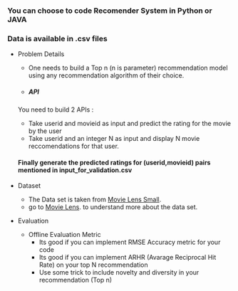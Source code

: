 ### You can choose to code Recomender System in Python or JAVA


### Data is available in .csv files

- Problem Details
  - One needs to build a Top n (n is parameter) recommendation model using any recommendation algorithm of their choice.
  
  - <h5>API</h5>
  You need to build 2 APIs :
  <ul>
  <li>Take userid and movieid as input and predict the rating for the movie by the user</li>
  <li>Take userid and an integer N as input and display N movie reccomendations for that user.</li>
  </ul>
  
  <h4> Finally generate the predicted ratings for (userid,movieid) pairs mentioned in input_for_validation.csv </h4>
  
- Dataset
  - The Data set is taken from [Movie Lens Small](http://files.grouplens.org/datasets/movielens/ml-latest-small.zip).
  - go to [Movie Lens](https://grouplens.org/datasets/movielens/). to understand more about the data set.
      
- Evaluation
  - Offline Evaluation Metric
      - Its good if you can implement RMSE Accuracy metric for your code
      - Its good if you can implement ARHR (Avarage Reciprocal Hit Rate) on your top N recommendation
      - Use some trick to include novelty and diversity in your recommendation (Top n)
